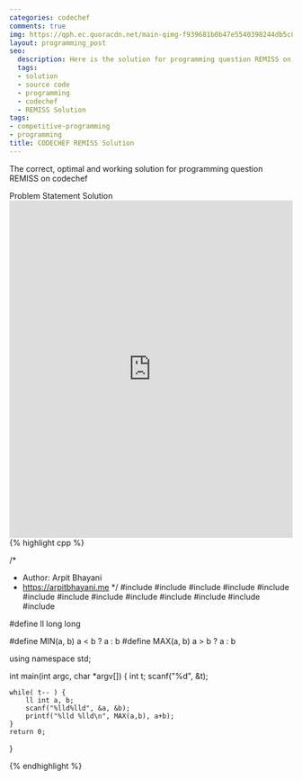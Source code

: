 ```yaml
---
categories: codechef
comments: true
img: https://qph.ec.quoracdn.net/main-qimg-f939681b0b47e5540398244db5c8966f?convert_to_webp=true
layout: programming_post
seo:
  description: Here is the solution for programming question REMISS on codechef
  tags:
  - solution
  - source code
  - programming
  - codechef
  - REMISS Solution
tags:
- competitive-programming
- programming
title: CODECHEF REMISS Solution
---
```

The correct, optimal and working solution for programming question REMISS on codechef

<div class="ui secondary pointing large menu">
  <a class="grey item" data-tab="problem-statement">
    Problem Statement
  </a>
  <a class="active item grey" data-tab="solution">
    Solution
  </a>
</div>
<div class="ui bottom attached tab" data-tab="problem-statement">
    <iframe src="https://www.codechef.com/problems/REMISS" width="100%" height="600px" style="overflow: scroll; border: none;"></iframe>
</div>
<div class="ui bottom attached active tab" data-tab="solution">
{% highlight cpp %}

/*
 *  Author: Arpit Bhayani
 *  https://arpitbhayani.me
 */
#include <cmath>
#include <cstdio>
#include <cstdlib>
#include <climits>
#include <deque>
#include <iostream>
#include <list>
#include <limits>
#include <map>
#include <queue>
#include <set>
#include <stack>
#include <vector>

#define ll long long

#define MIN(a, b) a < b ? a : b
#define MAX(a, b) a > b ? a : b

using namespace std;

int main(int argc, char *argv[]) {
    int t;
    scanf("%d", &t);

    while( t-- ) {
        ll int a, b;
        scanf("%lld%lld", &a, &b);
        printf("%lld %lld\n", MAX(a,b), a+b);
    }
    return 0;
}


{% endhighlight %}
</div>
